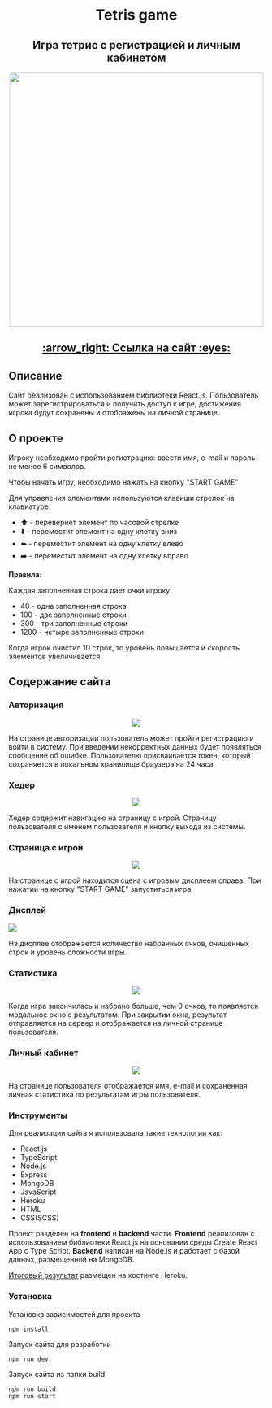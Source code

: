 <h1 align="center">Tetris game</h1>
<h2 align="center">Игра тетрис с регистрацией и личным кабинетом</h2>
<p align="center">
  <img style="height: 500px;" src="https://user-images.githubusercontent.com/73533889/180195352-388254da-4802-4681-adf2-49f8775a327d.png">
</p>
<h2 align="center"><a href="https://game-tetris-react.herokuapp.com/" target="_blank">:arrow_right: Ссылка на сайт 	:eyes: </a></h2>
<h2>Описание</h2>
Сайт реализован c использованием библиотеки React.js. Пользователь может зарегистрироваться и получить доступ к игре, достижения игрока будут сохранены и отображены на личной странице.
<h2>О проекте</h2>

Игроку необходимо пройти регистрацию: ввести имя, e-mail и пароль не менее 6 символов. 
<p>Чтобы начать игру, необходимо нажать на кнопку "START GAME"</p>  
<p>Для управления элементами используются клавиши стрелок на клавиатуре: </p>  

- :arrow_up: - перевернет элемент по часовой стрелке
- :arrow_down: - переместит элемент на одну клетку вниз
- :arrow_left: - переместит элемент на одну клетку влево
- :arrow_right: - переместит элемент на одну клетку вправо

**Правила:**
<p>Каждая заполненная строка дает очки игроку:</p>

- 40 - одна заполненная строка
- 100 - две заполненные строки
- 300 - три заполненные строки
- 1200 - четыре заполненные строки

Когда игрок очистил 10 строк, то уровень повышается и скорость элементов увеличивается.

<h2>Содержание сайта</h2>

### Авторизация

<p align="center" >
  <img src="https://user-images.githubusercontent.com/73533889/180196722-9c0fa5a6-aa9b-4901-bd99-5cf3d107358a.png">
</p>

На странице авторизации пользователь может пройти регистрацию и войти в систему. При введении некорректных данных будет появляться сообщение об ошибке. Пользователю присваивается токен, который сохраняется в локальном хранилище браузера на 24 часа. 

### Хедер

<p align="center">
  <img src="https://user-images.githubusercontent.com/73533889/180197184-ff2d8015-c245-4274-97a5-10617bc682df.png">
</p>

Хедер содержит навигацию на страницу с игрой. Страницу пользователя с именем пользователя и кнопку выхода из системы.

### Страница с игрой

<p align="center">
  <img src="https://user-images.githubusercontent.com/73533889/180197540-22b3cc02-133d-433a-a3e7-e95e8e7d5c88.png">
</p>

На странице с игрой находится сцена с игровым дисплеем справа. При нажатии на кнопку "START GAME" запуститься игра.

### Дисплей

<p>
  <img src="https://user-images.githubusercontent.com/73533889/180198165-42ce6e1c-e105-42bb-8746-e241d23aa1a2.png">
</p>

На дисплее отображается количество набранных очков, очищенных строк и уровень сложности игры.

### Статистика

<p align="center">
  <img src="https://user-images.githubusercontent.com/73533889/180208519-05293f0f-6f8c-4345-89c3-7abdc1e5a8ee.png">
</p>

Когда игра закончилась и набрано больше, чем 0 очков, то появляется модальное окно с результатом. При закрытии окна, результат отправляется на сервер и отображается на личной странице пользователя.

### Личный кабинет

<p align="center">
  <img src="https://user-images.githubusercontent.com/73533889/180209239-4069ca11-7ba5-4489-bd95-82882ac60e8d.png">
</p>

На странице пользователя отображается имя, e-mail и сохраненная личная статистика по результатам игры пользователя.

### Инструменты
Для реализации сайта я использовала такие технологии как:

- React.js
- TypeScript
- Node.js
- Express
- MongoDB
- JavaScript
- Heroku
- HTML
- CSS(SCSS)

Проект разделен на **frontend** и **backend** части. 
**Frontend** реализован с использованием библиотеки React.js на основании среды Create React App с Type Script. 
**Backend** написан на Node.js и работает с базой данных, размещенной на MongoDB.
<p><a href="https://game-tetris-react.herokuapp.com/" target="_blank">Итоговый результат</a> размещен на хостинге Heroku.</p>

### Установка
Установка зависимостей для проекта
```
npm install
```
Запуск сайта для разработки
```
npm run dev
```
Запуск сайта из папки build
```
npm run build
npm run start
```
